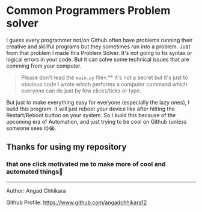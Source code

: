 # Common Programmers Problem solver

I guess every programmer not/on Github often have problems running their creative and skillful programs but they sometimes run into a problem. Just from that problem I made this Problem Solver. It's not going to fix syntax or logical errors in your code. But it can solve some technical issues that are comming from your computer.
> Please don't read the `main.py` file💀.**
> It's not a secret but it's just to obivious code I wrote which performs a computer command which everyone can do just by few clicks/ticks or type.

But just to make everything easy for everyone (especially the lazy ones), I build this program. It will just reboot your device like after hitting the Restart/Reboot button on your system. So I build this because of the upcoming era of Automation, and just trying to be cool on Github (unless someone sees it)😭.

## Thanks for using my repository
### that one click motivated me to make more of cool and automated things🥹
***

Author: Angad Chhikara


Github Profile: https://www.github.com/angadchhikara12

